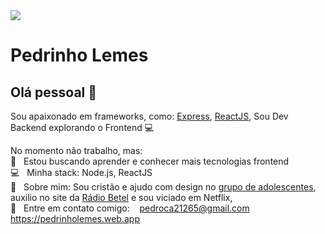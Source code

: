 <img width="auto" src="https://picsum.photos/1500/400">


# Pedrinho Lemes

## Olá pessoal 👋
Sou apaixonado em frameworks, como: [Express](https://expressjs.com), [ReactJS](https://reactjs.org),
Sou Dev Backend explorando o Frontend :computer:

 No momento não trabalho, mas:
 <br/> :purple_heart: &nbsp; Estou buscando aprender e conhecer mais tecnologias frontend
 <br/> :computer: &nbsp; Minha stack: Node.js, ReactJS
 <br/> 💬  &nbsp; Sobre mim: Sou cristão e ajudo com design no [grupo de adolescentes](https://linktr.ee/geracaoteenmsbn), auxilio no site da [Rádio Betel](https://radiobetelfm.com.br) e sou viciado em Netflix, 
 <br/> :email: &nbsp; Entre em contato comigo: &nbsp; &nbsp;<pedroca21265@gmail.com>
&nbsp;
<https://pedrinholemes.web.app>
